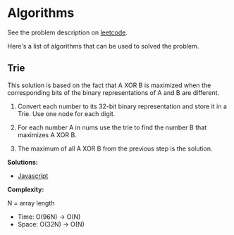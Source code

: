 # Algorithms

See the problem description on [leetcode](https://leetcode.com/problems/maximum-xor-of-two-numbers-in-an-array/).

Here's a list of algorithms that can be used to solved the problem.

## Trie

This solution is based on the fact that A XOR B is maximized when the corresponding bits of the binary representations of A and B are different.

1. Convert each number to its 32-bit binary representation and store it in a Trie. Use one node for each digit.

2. For each number A in nums use the trie to find the number B that maximizes A XOR B.

3. The maximum of all A XOR B from the previous step is the solution.

**Solutions:**

* [Javascript](javascript/421.js)

**Complexity:**

N = array length

* Time: O(96N) -> O(N)
* Space: O(32N) -> O(N)
